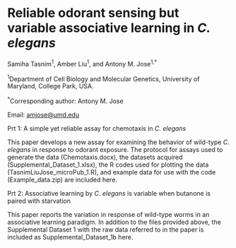 # Reliable odorant sensing but variable associative learning in <i>C. elegans</i>
Samiha Tasnim<sup>1</sup>, Amber Liu<sup>1</sup>, and Antony M. Jose<sup>1,*</sup> 

<sup>1</sup>Department of Cell Biology and Molecular Genetics, University of Maryland, College Park, USA.

<sup>*</sup>Corresponding author: Antony M. Jose

Email:  amjose@umd.edu 

Prt 1: A simple yet reliable assay for chemotaxis in <i>C. elegans</i>

This paper develops a new assay for examining the behavior of wild-type <i>C. elegans</i> in response to odorant exposure. The protocol for assays used to generate the data (Chemotaxis.docx), the datasets acquired (Supplemental_Dataset_1.xlsx), the R codes used for plotting the data (TasnimLiuJose_microPub_1.R), and example data for use with the code (Example_data.zip) are included here. 

Prt 2: Associative learning by <i>C. elegans</i> is variable when butanone is paired with starvation

This paper reports the variation in response of wild-type worms in an associative learning paradigm. In addition to the files provided above, the Supplemental Dataset 1 with the raw data referred to in the paper is included as Supplemental_Dataset_1b here.
